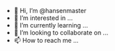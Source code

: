 - 👋 Hi, I’m @hansenmaster
- 👀 I’m interested in ...
- 🌱 I’m currently learning ...
- 💞️ I’m looking to collaborate on ...
- 📫 How to reach me ...

<!---
hansenmaster/hansenmaster is a ✨ special ✨ repository because its `README.md` (this file) appears on your GitHub profile.
You can click the Preview link to take a look at your changes.
--->
